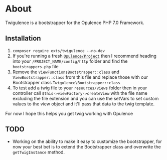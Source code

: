 # About

Twigulence is a bootstrapper for the Opulence PHP 7.0 Framework.

## Installation

1. `composer require exts/twigulence --no-dev`
2. If you're running a fresh [`Opulence/Project`]() then I recommend heading into your `/PROJECT_NAME/config/http` folder and find the `bootstrappers.php` file
3. Remove the `ViewFunctionsBootstrapper::class` and `ViewBootstrapper::class` from this file and replace those with our Bootstrapper class `Twigulence\Bootstrapper::class`
4. To test add a twig file to your `resources/views` folder then in your controller call `$this->viewFactory->createView` with the file name excluding the file extension and you can use the setVars to set custom values to the view object and it'll pass that data to the twig template.

For now I hope this helps you get twig working with Opulence

## TODO

- Working on the ability to make it easy to customize the bootstrapper, for now your best bet is to extend the Bootstrapper class and overwrite the `getTwigInstance` method.